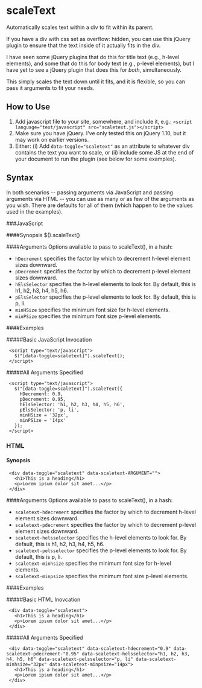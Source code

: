 scaleText
=========

Automatically scales text within a div to fit within its parent.

If you have a div with css set as overflow: hidden, you can use this jQuery plugin
to ensure that the text inside of it actually fits in the div.

I have seen some jQuery plugins that do this for title text (e.g., h-level elements),
and some that do this for body text (e.g., p-level elements),  but I have yet to see
a jQuery plugin that does this for *both*, simultaneously.

This simply scales the text down until it fits, and it is flexible, so you can pass
it arguments to fit your needs.

How to Use
----------

1.   Add javascript file to your site, somewhere, and include it, e.g.:
   `<script language="text/javascript" src="scaletext.js"></script>`
2.   Make sure you have jQuery. I've only tested this on jQuery 1.10, but it may work on earlier versions.
3.   Either: (i) Add `data-toggle="scaletext"` as an attribute to whatever div contains the text you want to scale, or (ii) include some JS at the end of your document to run the plugin (see below for some examples).


Syntax
--------
In both scenarios -- passing arguments via JavaScript and passing arguments via 
HTML -- you can use as many or as few of the arguments as you wish. There are
defaults for all of them (which happen to be the values used in the examples).

###JavaScript

####Synopsis
     $(<targetElement>).scaleText(<arguments>)

####Arguments
Options available to pass to scaleText(), in a hash:

-   `hDecrement` specifies the factor by which to decrement h-level element sizes downward.
-   `pDecrement` specifies the factor by which to decrement p-level element sizes downward.
-   `hElsSelector` specifies the h-level elements to look for. By default, this is h1, h2, h3, h4, h5, h6.
-   `pElsSelector` specifies the p-level elements to look for. By default, this is p, li.
-   `minHSize` specifies the minimum font size for h-level elements.
-   `minPSize` specifies the minimum font size p-level elements.

####Examples

#####Basic JavaScript Invocation

     <script type="text/javascript">
       $("[data-toggle=scaletext]").scaleText();
     </script>
   
#####All Arguments Specified

     <script type="text/javascript">
       $("[data-toggle=scaletext]").scaleText({
         hDecrement: 0.9, 
         pDecrement: 0.95, 
         hElsSelector: 'h1, h2, h3, h4, h5, h6', 
         pElsSelector: 'p, li',
         minHSize = '32px',
         minPSize = '14px'
       });
     </script>

### HTML

#### Synopsis

     <div data-toggle="scaletext" data-scaletext-ARGUMENT="">
       <h1>This is a heading</h1>
       <p>Lorem ipsum dolor sit amet...</p>
     </div>

####Arguments
Options available to pass to scaleText(), in a hash:

-   `scaletext-hdecrement` specifies the factor by which to decrement h-level element sizes downward.
-   `scaletext-pdecrement` specifies the factor by which to decrement p-level element sizes downward.
-   `scaletext-helsselector` specifies the h-level elements to look for. By default, this is h1, h2, h3, h4, h5, h6.
-   `scaletext-pelsselector` specifies the p-level elements to look for. By default, this is p, li.
-   `scaletext-minhsize` specifies the minimum font size for h-level elements.
-   `scaletext-minpsize` specifies the minimum font size p-level elements.

####Examples

#####Basic HTML Inovcation

     <div data-toggle="scaletext">
       <h1>This is a heading</h1>
       <p>Lorem ipsum dolor sit amet...</p>
     </div>

#####All Arguments Specified

     <div data-toggle="scaletext" data-scaletext-hdecrement="0.9" data-scaletext-pdecrement-"0.95" data-scaletext-helsselector="h1, h2, h3, h4, h5, h6" data-scaletext-pelsselector="p, li" data-scaletext-minhsize="32px" data-scaletext-minpsize="14px">
       <h1>This is a heading</h1>
       <p>Lorem ipsum dolor sit amet...</p>
     </div>


